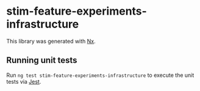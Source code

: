 # stim-feature-experiments-infrastructure

This library was generated with [Nx](https://nx.dev).

## Running unit tests

Run `ng test stim-feature-experiments-infrastructure` to execute the unit tests via [Jest](https://jestjs.io).
